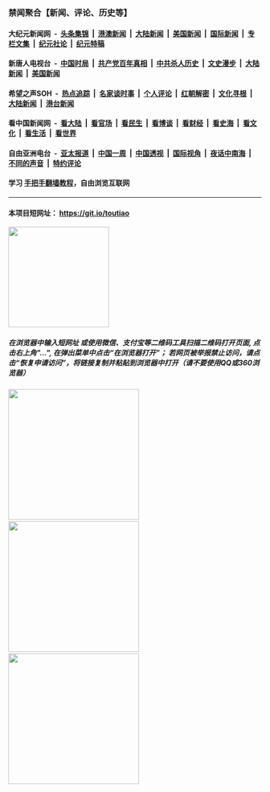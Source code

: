 ### 禁闻聚合【新闻、评论、历史等】

#### 大纪元新闻网 &nbsp;-&nbsp; [头条集锦](indexes/E头条集锦.md?t=02040355) &nbsp;|&nbsp; [港澳新闻](indexes/E港澳新闻.md?t=02040355)  &nbsp;|&nbsp; [大陆新闻](indexes/E大陆新闻.md?t=02040355) &nbsp;|&nbsp; [美国新闻](indexes/E美国新闻.md?t=02040355) &nbsp;|&nbsp; [国际新闻](indexes/E国际新闻.md?t=02040355) &nbsp;|&nbsp; [专栏文集](indexes/E专栏文集.md?t=02040355) &nbsp;|&nbsp; [纪元社论](indexes/E纪元社论.md?t=02040355) &nbsp;|&nbsp; [纪元特稿](indexes/E纪元特稿.md?t=02040355) 

#### 新唐人电视台 &nbsp;-&nbsp; [中国时局](indexes/N中国时局.md?t=02040355) &nbsp;|&nbsp; [共产党百年真相](indexes/N共产党百年真相.md?t=02040355) &nbsp;|&nbsp; [中共杀人历史](indexes/N中共杀人历史.md?t=02040355) &nbsp;|&nbsp; [文史漫步](indexes/N文史漫步.md?t=02040355) &nbsp;|&nbsp; [大陆新闻](indexes/N大陆新闻.md?t=02040355) &nbsp;|&nbsp; [美国新闻](indexes/N美国新闻.md?t=02040355)

#### 希望之声SOH &nbsp;-&nbsp; [热点追踪](indexes/H热点追踪.md?t=02040355) &nbsp;|&nbsp; [名家谈时事](indexes/H名家谈时事.md?t=02040355) &nbsp;|&nbsp; [个人评论](indexes/H个人评论.md?t=02040355)  &nbsp;|&nbsp; [红朝解密](indexes/H红朝解密.md?t=02040355) &nbsp;|&nbsp; [文化寻根](indexes/H文化寻根.md?t=02040355) &nbsp;|&nbsp; [大陆新闻](indexes/H大陆新闻.md?t=02040355) &nbsp;|&nbsp; [港台新闻](indexes/H港台新闻.md?t=02040355)

#### 看中国新闻网 &nbsp;-&nbsp; [看大陆](indexes/S看大陆.md?t=02040355) &nbsp;|&nbsp; [看官场](indexes/S看官场.md?t=02040355) &nbsp;|&nbsp; [看民生](indexes/S看民生.md?t=02040355)  &nbsp;|&nbsp; [看博谈](indexes/S看博谈.md?t=02040355) &nbsp;|&nbsp; [看财经](indexes/S看财经.md?t=02040355) &nbsp;|&nbsp; [看史海](indexes/S看史海.md?t=02040355) &nbsp;|&nbsp; [看文化](indexes/S看文化.md?t=02040355) &nbsp;|&nbsp; [看生活](indexes/S看生活.md?t=02040355) &nbsp;|&nbsp; [看世界](indexes/S看世界.md?t=02040355)

#### 自由亚洲电台 &nbsp;-&nbsp; [亚太报道](indexes/R亚太报道.md?t=02040355) &nbsp;|&nbsp; [中国一周](indexes/R中国一周.md?t=02040355) &nbsp;|&nbsp; [中国透视](indexes/R中国透视.md?t=02040355)  &nbsp;|&nbsp; [国际视角](indexes/R国际视角.md?t=02040355) &nbsp;|&nbsp; [夜话中南海](indexes/R夜话中南海.md?t=02040355) &nbsp;|&nbsp; [不同的声音](indexes/R不同的声音.md?t=02040355) &nbsp;|&nbsp; [特约评论](indexes/R特约评论.md?t=02040355)

#### 学习 [手把手翻墙教程](https://github.com/gfw-breaker/guides/wiki)，自由浏览互联网

----

#### 本项目短网址： https://git.io/toutiao
<img src="https://raw.githubusercontent.com/gfw-breaker/banned-news/master/scripts/img/qr.png" width="200px"/>  

##### 在浏览器中输入短网址 或使用微信、支付宝等二维码工具扫描二维码打开页面, 点击右上角"...", 在弹出菜单中点击“在浏览器打开”； 若网页被举报禁止访问，请点击“恢复申请访问”，将链接复制并粘贴到浏览器中打开（请不要使用QQ或360浏览器）

<img src="https://raw.githubusercontent.com/gfw-breaker/banned-news/master/scripts/img/1.png" width="260px"/> &nbsp; <img src="https://raw.githubusercontent.com/gfw-breaker/banned-news/master/scripts/img/2.png" width="260px"/> &nbsp; <img src="https://raw.githubusercontent.com/gfw-breaker/banned-news/master/scripts/img/3.png" width="260px"/>
